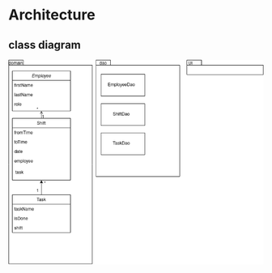 # Architecture

## class diagram

<img src=https://github.com/LauriKajakko/ot-harjoitustyo/blob/main/documentation/images/ClassArchitecture.png />

